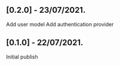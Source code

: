 ## [0.2.0] - 23/07/2021.
Add user model
Add authentication provider

## [0.1.0] - 22/07/2021.
Initial publish
